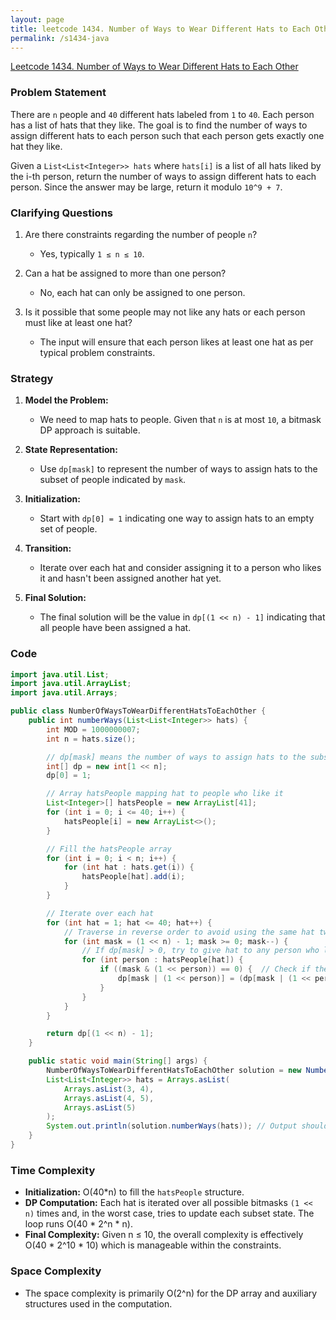 ```yaml
---
layout: page
title: leetcode 1434. Number of Ways to Wear Different Hats to Each Other
permalink: /s1434-java
---
```

[Leetcode 1434. Number of Ways to Wear Different Hats to Each Other](https://algoadvance.github.io/algoadvance/l1434)
### Problem Statement

There are `n` people and `40` different hats labeled from `1` to `40`. Each person has a list of hats that they like. The goal is to find the number of ways to assign different hats to each person such that each person gets exactly one hat they like. 

Given a `List<List<Integer>> hats` where `hats[i]` is a list of all hats liked by the i-th person, return the number of ways to assign different hats to each person. Since the answer may be large, return it modulo `10^9 + 7`.

### Clarifying Questions

1. Are there constraints regarding the number of people `n`?
    - Yes, typically `1 ≤ n ≤ 10`.

2. Can a hat be assigned to more than one person?
    - No, each hat can only be assigned to one person.

3. Is it possible that some people may not like any hats or each person must like at least one hat?
    - The input will ensure that each person likes at least one hat as per typical problem constraints.

### Strategy

1. **Model the Problem:**
    - We need to map hats to people. Given that `n` is at most `10`, a bitmask DP approach is suitable.
  
2. **State Representation:**
    - Use `dp[mask]` to represent the number of ways to assign hats to the subset of people indicated by `mask`.
    
3. **Initialization:**
    - Start with `dp[0] = 1` indicating one way to assign hats to an empty set of people.
    
4. **Transition:**
    - Iterate over each hat and consider assigning it to a person who likes it and hasn't been assigned another hat yet.

5. **Final Solution:**
    - The final solution will be the value in `dp[(1 << n) - 1]` indicating that all people have been assigned a hat.

### Code

```java
import java.util.List;
import java.util.ArrayList;
import java.util.Arrays;

public class NumberOfWaysToWearDifferentHatsToEachOther {
    public int numberWays(List<List<Integer>> hats) {
        int MOD = 1000000007;
        int n = hats.size();

        // dp[mask] means the number of ways to assign hats to the subset of people indicated by mask
        int[] dp = new int[1 << n];
        dp[0] = 1;

        // Array hatsPeople mapping hat to people who like it
        List<Integer>[] hatsPeople = new ArrayList[41];
        for (int i = 0; i <= 40; i++) {
            hatsPeople[i] = new ArrayList<>();
        }

        // Fill the hatsPeople array
        for (int i = 0; i < n; i++) {
            for (int hat : hats.get(i)) {
                hatsPeople[hat].add(i);
            }
        }

        // Iterate over each hat
        for (int hat = 1; hat <= 40; hat++) {
            // Traverse in reverse order to avoid using the same hat twice in the same iteration
            for (int mask = (1 << n) - 1; mask >= 0; mask--) {
                // If dp[mask] > 0, try to give hat to any person who likes it
                for (int person : hatsPeople[hat]) {
                    if ((mask & (1 << person)) == 0) {  // Check if the person doesn't have a hat yet
                        dp[mask | (1 << person)] = (dp[mask | (1 << person)] + dp[mask]) % MOD;
                    }
                }
            }
        }

        return dp[(1 << n) - 1];
    }

    public static void main(String[] args) {
        NumberOfWaysToWearDifferentHatsToEachOther solution = new NumberOfWaysToWearDifferentHatsToEachOther();
        List<List<Integer>> hats = Arrays.asList(
            Arrays.asList(3, 4),
            Arrays.asList(4, 5),
            Arrays.asList(5)
        );
        System.out.println(solution.numberWays(hats)); // Output should match the problem example
    }
}
```

### Time Complexity

- **Initialization:** O(40*n) to fill the `hatsPeople` structure.
- **DP Computation:** Each hat is iterated over all possible bitmasks `(1 << n)` times and, in the worst case, tries to update each subset state. The loop runs O(40 * 2^n * n).
- **Final Complexity:** Given n ≤ 10, the overall complexity is effectively O(40 * 2^10 * 10) which is manageable within the constraints.

### Space Complexity

- The space complexity is primarily O(2^n) for the DP array and auxiliary structures used in the computation.